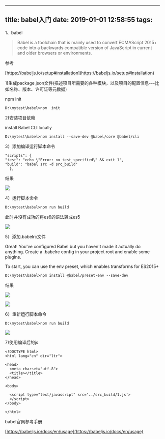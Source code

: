 
---
title: babel入门
date: 2019-01-01 12:58:55
tags:
---

1、babel


> Babel is a toolchain that is mainly used to convert ECMAScript 2015+ code into a backwards compatible version of JavaScript in current and older browsers or environments.


参考

[https://babeljs.io/setup#installation](https://babeljs.io/setup#installation)

1)生成package.json文件(描述项目所需要的各种模块，以及项目的配置信息---比如名称、版本、许可证等元数据)

npm init


    D:\mytest\babel>npm  init






2)安装项目依赖

install Babel CLI locally 


    D:\mytest\babel>npm install --save-dev @babel/core @babel/cli

3）添加编译运行脚本命令

    "scripts": {
    "test": "echo \"Error: no test specified\" && exit 1",
    "build": "babel src -d src_build"
      },

结果

![](https://i.imgur.com/IRIhf5S.png)


4）运行脚本命令


    D:\mytest\babel>npm run build

此时并没有成功的将es6的语法转成es5

![](https://i.imgur.com/fio2XsV.png)


5）添加.babelrc文件

Great! You've configured Babel but you haven't made it actually do anything. Create a .babelrc config in your project root and enable some plugins.

To start, you can use the env preset, which enables transforms for ES2015+



    D:\mytest\babel>npm install @babel/preset-env --save-dev

结果

![](https://i.imgur.com/S1zb6x4.png)

![](https://i.imgur.com/t0f2DeM.png)


6）重新运行脚本命令

    D:\mytest\babel>npm run build

![](https://i.imgur.com/BKUMyyi.png)


7)使用编译后的js


    <!DOCTYPE html>
    <html lang="en" dir="ltr">
    
    <head>
      <meta charset="utf-8">
      <title></title>
    </head>
    
    <body>
    
      <script type="text/javascript" src='../src_build/1.js'>
      </script>
    </body>
    
    </html>



babel官网参考手册

[https://babeljs.io/docs/en/usage](https://babeljs.io/docs/en/usage)







    